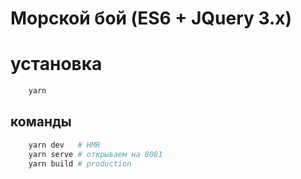 # Морской бой (ES6 + JQuery 3.x)

# установка
```bash
    yarn
```

## команды
```bash   
    yarn dev   # HMR
    yarn serve # открываем на 8081
    yarn build # production 
```